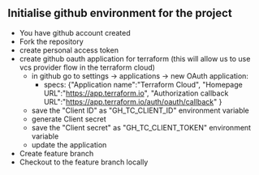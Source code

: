 ## Initialise github environment for the project

- You have github account created
- Fork the repository
- create personal access token
- create github oauth application for terraform (this will allow us to use vcs provider flow in the terraform cloud)
    - in github go to settings -> applications -> new OAuth application:
        - specs: {"Application name":"Terraform Cloud",
                  "Homepage URL":"https://app.terraform.io",
                  "Authorization callback URL":"https://app.terraform.io/auth/oauth/callback" }
    - save the "Client ID" as "GH_TC_CLIENT_ID" environment variable
    - generate Client secret
    - save the "Client secret" as "GH_TC_CLIENT_TOKEN" environment variable
    - update the application
- Create feature branch
- Checkout to the feature branch locally